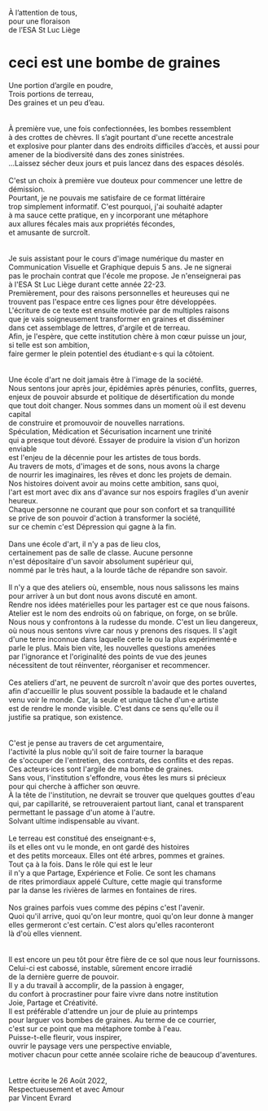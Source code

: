 À l’attention de tous, <br/>
pour une floraison <br/>
de l’ESA St Luc Liège<br/>
# ceci est une bombe de graines
Une portion d’argile en poudre,<br/>
Trois portions de terreau,<br/>
Des graines et un peu d’eau.<br/>
<br/>
<br/>
À première vue, une fois confectionnées, les bombes ressemblent <br/>
à des crottes de chèvres. Il s’agit pourtant d'une recette ancestrale <br/>
et explosive pour planter dans des endroits difficiles d’accès, et aussi pour <br/>
amener de la biodiversité dans des zones sinistrées. <br/>
...Laissez sécher deux jours et puis lancez dans des espaces désolés. <br/>
<br/>
C'est un choix à première vue douteux pour commencer une lettre de démission. <br/>
Pourtant, je ne pouvais me satisfaire de ce format littéraire <br/>
trop simplement informatif. C'est pourquoi, j'ai souhaité adapter <br/>
à ma sauce cette pratique, en y incorporant une métaphore <br/>
aux allures fécales mais aux propriétés fécondes, <br/>
et amusante de surcroît. <br/>
<br/>
<br/>
Je suis assistant pour le cours d'image numérique du master en <br/>
Communication Visuelle et Graphique depuis 5 ans. Je ne signerai <br/>
pas le prochain contrat que l'école me propose. Je n'enseignerai pas <br/>
à l'ESA St Luc Liège durant cette année 22-23. <br/>
Premièrement, pour des raisons personnelles et heureuses qui ne <br/>
trouvent pas l'espace entre ces lignes pour être développées. <br/>
L'écriture de ce texte est ensuite motivée par de multiples raisons <br/>
que je vais soigneusement transformer en graines et disséminer <br/>
dans cet assemblage de lettres, d'argile et de terreau. <br/>
Afin, je l'espère, que cette institution chère à mon cœur puisse un jour, <br/>
si telle est son ambition, <br/>
faire germer le plein potentiel des étudiant·e·s qui la côtoient. <br/>
<br/>
<br/>
Une école d'art ne doit jamais être à l'image de la société. <br/>
Nous sentons jour après jour, épidémies après pénuries, conflits, guerres, <br/>
enjeux de pouvoir absurde et politique de désertification du monde <br/>
que tout doit changer. Nous sommes dans un moment où il est devenu capital <br/>
de construire et promouvoir de nouvelles narrations. <br/>
Spéculation, Médication et Sécurisation incarnent une trinité <br/>
qui a presque tout dévoré. Essayer de produire la vision d'un horizon enviable <br/>
est l'enjeu de la décennie pour les artistes de tous bords. <br/>
Au travers de mots, d'images et de sons, nous avons la charge <br/>
de nourrir les imaginaires, les rêves et donc les projets de demain. <br/>
Nos histoires doivent avoir au moins cette ambition, sans quoi, <br/>
l'art est mort avec dix ans d'avance sur nos espoirs fragiles d'un avenir heureux. <br/>
Chaque personne ne courant que pour son confort et sa tranquillité <br/>
se prive de son pouvoir d'action à transformer la société, <br/>
sur ce chemin c'est Dépression qui gagne à la fin. <br/>
<br/>
Dans une école d'art, il n'y a pas de lieu clos, <br/>
certainement pas de salle de classe. Aucune personne <br/>
n'est dépositaire d'un savoir absolument supérieur qui, <br/>
nommé par le très haut, a la lourde tâche de répandre son savoir. <br/>
<br/>
Il n'y a que des ateliers où, ensemble, nous nous salissons les mains <br/>
pour arriver à un but dont nous avons discuté en amont. <br/>
Rendre nos idées matérielles pour les partager est ce que nous faisons. <br/>
Atelier est le nom des endroits où on fabrique, on forge, on se brûle. <br/>
Nous nous y confrontons à la rudesse du monde. C'est un lieu dangereux, <br/>
où nous nous sentons vivre car nous y prenons des risques. Il s'agit <br/>
d'une terre inconnue dans laquelle certe le ou la plus expérimenté·e <br/>
parle le plus. Mais bien vite, les nouvelles questions amenées <br/>
par l'ignorance et l'originalité des points de vue des jeunes <br/>
nécessitent de tout réinventer, réorganiser et recommencer. <br/>
<br/>
Ces ateliers d'art, ne peuvent de surcroît n'avoir que des portes ouvertes, <br/>
afin d'accueillir le plus souvent possible la badaude et le chaland <br/>
venu voir le monde. Car, la seule et unique tâche d'un·e artiste <br/>
est de rendre le monde visible. C'est dans ce sens qu'elle ou il <br/>
justifie sa pratique, son existence. <br/>
<br/>
<br/>
C'est je pense au travers de cet argumentaire, <br/>
l'activité la plus noble qu'il soit de faire tourner la baraque <br/>
de s'occuper de l'entretien, des contrats, des conflits et des repas. <br/>
Ces acteurs·ices sont l'argile de ma bombe de graines.  <br/>
Sans vous, l'institution s'effondre, vous êtes les murs si précieux <br/>
pour qui cherche à afficher son œuvre. <br/>
À la tête de l'institution, ne devrait se trouver que quelques gouttes d'eau <br/>
qui, par capillarité, se retrouveraient partout liant, canal et transparent <br/>
permettant le passage d'un atome à l'autre. <br/>
Solvant ultime indispensable au vivant. <br/>
<br/>
Le terreau est constitué des enseignant·e·s, <br/>
ils et elles ont vu le monde, en ont gardé des histoires <br/>
et des petits morceaux. Elles ont été arbres, pommes et graines. <br/>
Tout ça à la fois. Dans le rôle qui est le leur <br/>
il n'y a que Partage, Expérience et Folie. Ce sont les chamans <br/>
de rites primordiaux appelé Culture, cette magie qui transforme <br/>
par la danse les rivières de larmes en fontaines de rires.<br/>
<br/>
Nos graines parfois vues comme des pépins c'est l'avenir. <br/>
Quoi qu'il arrive, quoi qu'on leur montre, quoi qu'on leur donne à manger <br/>
elles germeront c'est certain. C'est alors qu'elles raconteront <br/>
là d'où elles viennent. <br/>
<br/>
<br/>
Il est encore un peu tôt pour être fière de ce sol que nous leur fournissons. <br/>
Celui-ci est cabossé, instable, sûrement encore irradié <br/>
de la dernière guerre de pouvoir. <br/>
Il y a du travail à accomplir, de la passion à engager, <br/>
du confort à procrastiner pour faire vivre dans notre institution <br/>
Joie, Partage et Créativité.<br/>
Il est préférable d'attendre un jour de pluie au printemps <br/>
pour larguer vos bombes de graines. Au terme de ce courrier, <br/>
c'est sur ce point que ma métaphore tombe à l'eau. <br/>
Puisse-t-elle fleurir, vous inspirer, <br/>
ouvrir le paysage vers une perspective enviable, <br/>
motiver chacun pour cette année scolaire riche de beaucoup d'aventures.<br/>
<br/>
<br/>
Lettre écrite le 26 Août 2022,<br/>
Respectueusement et avec Amour <br/>
par Vincent Evrard
